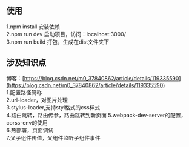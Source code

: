 ## 使用
1.npm install 安装依赖  
2.npm run dev 启动项目，访问：localhost:3000/  
3.npm run build 打包，生成在dist文件夹下  
## 涉及知识点
博客：[https://blog.csdn.net/m0_37840862/article/details/119335590](https://blog.csdn.net/m0_37840862/article/details/119335590)  
1.配置路径简称  
2.url-loader，对图片处理  
3.stylus-loader,支持styl格式的css样式  
4.路由跳转，路由传参，路由跳转到新页面
5.webpack-dev-server的配置，corss-env的使用  
6.热部署，页面调试  
7.父子组件传值，父组件监听子组件事件






